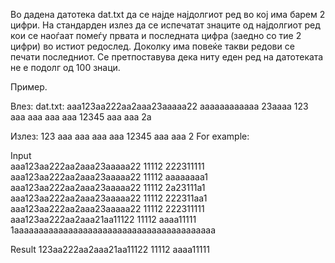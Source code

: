 Во дадена датотека dat.txt да се најде најдолгиот ред во кој има барем 2 цифри. На стандарден излез да се испечатат знаците од најдолгиот ред кои се наоѓаат помеѓу првата и последната цифра (заедно со тие 2 цифри) во истиот редослед. Доколку има повеќе такви редови се печати последниот. Се претпоставува дека ниту еден ред на датотеката не е подолг од 100 знаци.

Пример.

Влез: 
dat.txt:
    aaa123aa222aa2aaa23aaaaa22
    aaaaaaaaaaaa 23aaaa
    123 aaa aaa aaa aaa 12345 aaa aaa 2a

Излез:
    123 aaa aaa aaa aaa 12345 aaa aaa 2
For example:

Input	
aaa123aa222aa2aaa23aaaaa22 11112 222311111
aaa123aa222aa2aaa23aaaaa22 11112 aaaaaaaa1
aaa123aa222aa2aaa23aaaaa22 11112 2a23111a1
aaa123aa222aa2aaa23aaaaa22 11112 222311aa1
aaa123aa222aa2aaa23aaaaa22 11112 222311111
aaa123aa222aa2aaa21aa11122 11112 aaaa11111
1aaaaaaaaaaaaaaaaaaaaaaaaaaaaaaaaaaaaaaaaa

Result
123aa222aa2aaa21aa11122 11112 aaaa11111